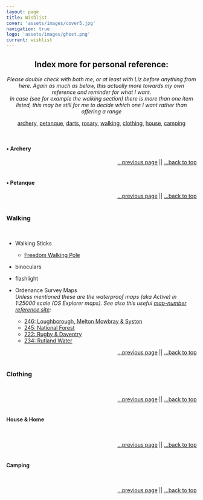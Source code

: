 ```yaml
---
layout: page
title: Wishlist
cover: 'assets/images/cover5.jpg'
navigation: true
logo: 'assets/images/ghost.png'
current: wishlist
---
```


<a name="index"></a>
<div style="text-align:center" markdown="1">

## Index more for personal reference:

_Please double check with both me, or at least with Liz before anything  from here. Again as much as below, this actually more towards my own reference and reminder for what I want._
<br />
_In case (see for example the walking section) there is more than one item listed, this may be still for me to decide which one I want rather than offering a range_
<br />

[archery](#archery),
[petanque](#petanque),
[darts](#darts),
[rosary](#rosary),
[walking](#walking),
[clothing](#clothes),
[house](#house),
[camping](#camping)
</div>  
   

&nbsp;
<a name="archery"></a>
#### • Archery

<p style="text-align:right" markown="1">
  <a href="/wishlist/index">...previous page</a> || <a href="#index">...back to top</a>
  <br />
  &nbsp;
</p>


<a name="petanque"></a>
#### • Petanque

<p style="text-align:right" markown="1">
  <a href="/wishlist/index">...previous page</a> || <a href="#index">...back to top</a>
  <br />
  &nbsp;
</p>


<a name="walking"></a>
### Walking
&nbsp;

* Walking Sticks
  * [Freedom Walking Pole](https://www.gooutdoors.co.uk/15901624/freedomtrail-walker-pole-single-15901624)

* binoculars

* flashlight

* Ordenance Survey Maps<br>
  _Unless mentioned these are the waterproof maps (aka Active) in 1:25000 scale (OS Explorer maps)._
  _See also this useful [map-number reference site](https://www.ordnancesurvey.co.uk/shop/mapsheetfinder.html):_
  * [246: Loughborough, Melton Mowbray & Syston](https://www.ordnancesurvey.co.uk/shop/maps.html?mapsearch=246)
  * [245: National Forest](https://www.ordnancesurvey.co.uk/shop/maps.html?mapsearch=245)
  * [222: Rugby & Daventry](https://www.ordnancesurvey.co.uk/shop/maps.html?mapsearch=222)
  * [234: Rutland Water](https://www.ordnancesurvey.co.uk/shop/maps.html?mapsearch=234)

<p style="text-align:right" markown="1">
  <a href="/wishlist/index">...previous page</a> || <a href="#index">...back to top</a>
  <br />
  &nbsp;
</p>


<a name="house"></a>
### Clothing
&nbsp;

<p style="text-align:right" markown="1">
  <a href="/wishlist/index">...previous page</a> || <a href="#index">...back to top</a>
  <br />
  &nbsp;
</p>


<a name="house"></a>
#### House & Home
&nbsp;

<p style="text-align:right" markown="1">
  <a href="/wishlist/index">...previous page</a> || <a href="#index">...back to top</a>
  <br />
  &nbsp;
</p>


<a name="#camping"></a>
#### Camping
&nbsp;

<p style="text-align:right" markown="1">
  <a href="/wishlist/index">...previous page</a> || <a href="#index">...back to top</a>
  <br />
  &nbsp;
</p>


